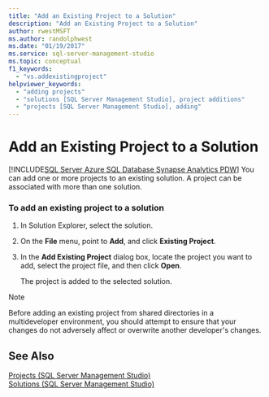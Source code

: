 ```yaml
---
title: "Add an Existing Project to a Solution"
description: "Add an Existing Project to a Solution"
author: rwestMSFT
ms.author: randolphwest
ms.date: "01/19/2017"
ms.service: sql-server-management-studio
ms.topic: conceptual
f1_keywords:
  - "vs.addexistingproject"
helpviewer_keywords:
  - "adding projects"
  - "solutions [SQL Server Management Studio], project additions"
  - "projects [SQL Server Management Studio], adding"
---
```

# Add an Existing Project to a Solution
[!INCLUDE[SQL Server Azure SQL Database Synapse Analytics PDW](../includes/applies-to-version/sql-asdb-asdbmi-asa-pdw.md)]
You can add one or more projects to an existing solution. A project can be associated with more than one solution.   
  
### To add an existing project to a solution  
  
1.  In Solution Explorer, select the solution.  
  
2.  On the **File** menu, point to **Add**, and click **Existing Project**.  
  
3.  In the **Add Existing Project** dialog box, locate the project you want to add, select the project file, and then click **Open**.  
  
    The project is added to the selected solution.  
  
> [!NOTE]  
> Before adding an existing project from shared directories in a multideveloper environment, you should attempt to ensure that your changes do not adversely affect or overwrite another developer's changes.  

## See Also

[Projects &#40;SQL Server Management Studio&#41;](projects-sql-server-management-studio.md)  
[Solutions &#40;SQL Server Management Studio&#41;](solutions-sql-server-management-studio.md)  
  
